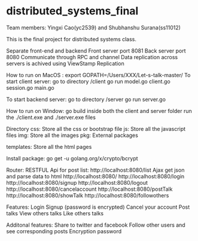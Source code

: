 # distributed_systems_final
Team members:
Yingxi Cao(yc2539) and Shubhanshu Surana(ss11012)

This is the final project for distributed systems class. 

Separate front-end and backend
Front server port 8081
Back server port 8080
Communicate through RPC and channel
Data replication across servers is achived using ViewStamp Replication 

How to run on MacOS :
export GOPATH=/Users/XXX/Let-s-talk-master/
To start client server: go to directory /client
go run model.go client.go session.go main.go

To start backend server: go to directory /server
go run server.go

How to run on Window:
go build inside both the client and server folder
run the ./client.exe and ./server.exe files

Directory
css:
Store all the css or bootstrap file 
js:
Store all the javascript files
img:
Store all the images
pkg:
External packages

templates:
Store all the html pages

Install package:
go get -u golang.org/x/crypto/bcrypt


Router:
RESTFUL Api for post list:
http://localhost:8080/list
Ajax get json and parse data to html
http://localhost:8080/
http://localhost:8080/login
http://localhost:8080/signup
http://localhost:8080/logout
http://localhost:8080/cancelaccount
http://localhost:8080/postTalk
http://localhost:8080/showTalk
http://localhost:8080/followothers


Features:
Login
Signup (password is encrypted)
Cancel your account
Post talks
View others talks
Like others talks

Additonal features:
Share to twitter and facebook
Follow other users and see corresponding posts
Encryption password




